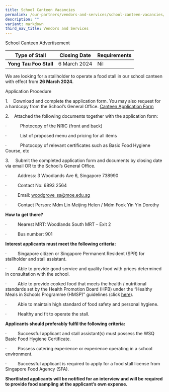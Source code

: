 ```yaml
---
title: School Canteen Vacancies
permalink: /our-partners/vendors-and-services/school-canteen-vacancies/
description: ""
variant: markdown
third_nav_title: Vendors and Services
---
```

School Canteen Advertisement

         


| Type of Stall | Closing Date | Requirements |
| -------- | -------- | -------- |
| **Yong Tau Foo Stall**| 6 March 2024     | Nil     |



We are looking for a stallholder to operate a food stall in our school canteen with effect from **26 March 2024**.

Application Procedure

1.    Download and complete the application form. You may also request for a hardcopy from the School’s General Office.
[Canteen Application Form](/files/application%20for%20canteen%20stall.pdf)

2.    Attached the following documents together with the application form:

·           Photocopy of the NRIC (front and back)

·           List of proposed menu and pricing for all items

·           Photocopy of relevant certificates such as Basic Food Hygiene Course, etc

3.     Submit the completed application form and documents by closing date via email OR to the School’s General Office.

·         Address: 3 Woodlands Ave 6, Singapore 738990

·         Contact No: 6893 2564

·         Email: [woodgrove\_ss@moe.edu.sg](mailto:woodgrove_ss@moe.edu.sg)

·         Contact Person: Mdm Lin Meijing Helen / Mdm Fook Yin Yin Dorothy

**How to get there?** 

·         Nearest MRT: Woodlands South MRT – Exit 2   

·         Bus number: 901

**Interest applicants must meet the following criteria:**

·         Singapore citizen or Singapore Permanent Resident (SPR) for stallholder and stall assistant.

·         Able to provide good service and quality food with prices determined in consultation with the school.

·         Able to provide cooked food that meets the health / nutritional standards set by the Health Promotion Board (HPB) under the “Healthy Meals in Schools Programme (HMSP)” guidelines (click [here](https://www.hpb.gov.sg/schools/school-programmes/healthy-meals-in-schools-programme)).

·         Able to maintain high standard of food safety and personal hygiene.

·         Healthy and fit to operate the stall.

**Applicants should preferably fulfil the following criteria:**

·         Successful applicant and stall assistant(s) must possess the WSQ Basic Food Hygiene Certificate.

·         Possess catering experience or experience operating in a school environment.

·         Successful applicant is required to apply for a food stall license from Singapore Food Agency (SFA).

**Shortlisted applicants will be notified for an interview and will be required to provide food sampling at the applicant’s own expense.**